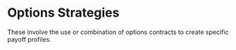 # Options Strategies
These involve the use or combination of options contracts to create specific payoff profiles.
